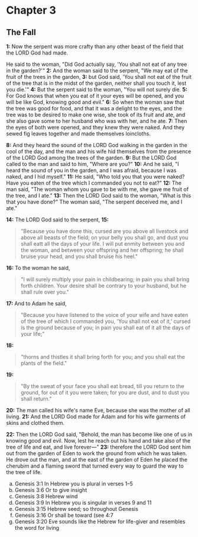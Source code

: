 # Chapter 3

## The Fall

**1:** Now the serpent was more crafty than any other beast of the field that the LORD God had made.

He said to the woman, "Did God actually say, 'You shall not eat of any tree in the garden?'"
**2:** And the woman said to the serpent, "We may eat of the fruit of the trees in the garden,
**3:** but God said, 'You shall not eat of the fruit of the tree that is in the midst of the garden, neither shall you touch it, lest you die.'"
**4:** But the serpent said to the woman, "You will not surely die.
**5:** For God knows that when you eat of it your eyes will be opened, and you will be like God, knowing good and evil."
**6:** So when the woman saw that the tree was good for food, and that it was a delight to the eyes, and the tree was to be desired to make one wise, she took of its fruit and ate, and she also gave some to her husband who was with her, and he ate.
**7:** Then the eyes of both were opened, and they knew they were naked. And they sewed fig leaves together and made themselves loincloths.

**8:** And they heard the sound of the LORD God walking in the garden in the cool of the day, and the man and his wife hid themselves from the presence of the LORD God among the trees of the garden.
**9:** But the LORD God called to the man and said to him, "Where are you?"
**10:** And he said, "I heard the sound of you in the garden, and I was afraid, because I was naked, and I hid myself."
**11:** He said, "Who told you that you were naked? Have you eaten of the tree which I commanded you not to eat?"
**12:** The man said, "The woman whom you gave to be with me, she gave me fruit of the tree, and I ate."
**13:** Then the LORD God said to the woman, "What is this that you have done?" The woman said, "The serpent deceived me, and I ate."

**14:** The LORD God said to the serpent,
**15:**
> "Because you have done this,
> cursed are you above all livestock
> and above all beasts of the field;
> on your belly you shall go,
> and dust you shall eatt
> all the days of your life.
> I will put enmity between you and the woman,
> and between your offspring and her offspring;
> he shall bruise your head,
> and you shall bruise his heel."

**16:** To the woman he said,
> "I will surely multiply your pain in childbearing;
> in pain you shall bring forth children.
> Your desire shall be contrary to your husband,
> but he shall rule over you."

**17:** And to Adam he said,
> "Because you have listened to the voice of your wife
> and have eaten of the tree
> of which I commanded you,
> 'You shall not eat of it,'
> cursed is the ground because of you;
> in pain you shall eat of it all the days of your life;"

**18:**
> "thorns and thistles it shall bring forth for you;
> and you shall eat the plants of the field."

**19:**
> "By the sweat of your face
> you shall eat bread,
> till you return to the ground,
> for out of it you were taken;
> for you are dust,
> and to dust you shall return."

**20:** The man called his wife's name Eve, because she was the mother of all living.
**21:** And the LORD God made for Adam and for his wife garments of skins and clothed them.

**22:** Then the LORD God said, "Behold, the man has become like one of us in knowing good and evil. Now, lest he reach out his hand and take also of the tree of life and eat, and live forever—"
**23:** therefore the LORD God sent him out from the garden of Eden to work the ground from which he was taken. He drove out the man, and at the east of the garden of Eden he placed the cherubim and a flaming sword that turned every way to guard the way to the tree of life.

<ol type='a'>
	<li>Genesis 3:1 In Hebrew you is plural in verses 1–5</li>
	<li>Genesis 3:6 Or to give insight</li>
	<li>Genesis 3:8 Hebrew wind</li>
	<li>Genesis 3:9 In Hebrew you is singular in verses 9 and 11</li>
	<li>Genesis 3:15 Hebrew seed; so throughout Genesis</li>
	<li>Genesis 3:16 Or shall be toward (see 4:7</li>
	<li>Genesis 3:20 Eve sounds like the Hebrew for life-giver and resembles the word for living</li>
</ol>